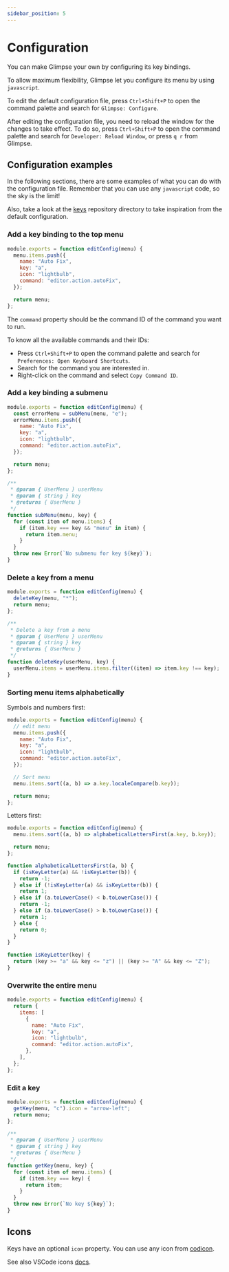 ```yaml
---
sidebar_position: 5
---
```


# Configuration

You can make Glimpse your own by configuring its key bindings.

To allow maximum flexibility, Glimpse let you configure its menu by using `javascript`.

To edit the default configuration file, press `Ctrl+Shift+P` to open the command palette and search
for `Glimpse: Configure`.

After editing the configuration file, you need to reload the window for the changes to take effect.
To do so, press `Ctrl+Shift+P` to open the command palette and search for `Developer: Reload Window`, or press `q r` from Glimpse.

## Configuration examples

In the following sections, there are some examples of what you can do with the configuration file.
Remember that you can use any `javascript` code, so the sky is the limit!

Also, take a look at the [keys](https://github.com/MarcoIeni/glimpse/tree/main/src/keys)
repository directory to take inspiration from the default configuration.

### Add a key binding to the top menu

```js
module.exports = function editConfig(menu) {
  menu.items.push({
    name: "Auto Fix",
    key: "a",
    icon: "lightbulb",
    command: "editor.action.autoFix",
  });

  return menu;
};
```

The `command` property should be the command ID of the command you want to run.

To know all the available commands and their IDs:

- Press `Ctrl+Shift+P` to open the command palette and search for `Preferences: Open Keyboard Shortcuts`.
- Search for the command you are interested in.
- Right-click on the command and select `Copy Command ID`.

### Add a key binding a submenu

```js
module.exports = function editConfig(menu) {
  const errorMenu = subMenu(menu, "e");
  errorMenu.items.push({
    name: "Auto Fix",
    key: "a",
    icon: "lightbulb",
    command: "editor.action.autoFix",
  });

  return menu;
};

/**
 * @param { UserMenu } userMenu
 * @param { string } key
 * @returns { UserMenu }
 */
function subMenu(menu, key) {
  for (const item of menu.items) {
    if (item.key === key && "menu" in item) {
      return item.menu;
    }
  }
  throw new Error(`No submenu for key ${key}`);
}
```

### Delete a key from a menu

```js
module.exports = function editConfig(menu) {
  deleteKey(menu, "*");
  return menu;
};

/**
 * Delete a key from a menu
 * @param { UserMenu } userMenu
 * @param { string } key
 * @returns { UserMenu }
 */
function deleteKey(userMenu, key) {
  userMenu.items = userMenu.items.filter((item) => item.key !== key);
}
```

### Sorting menu items alphabetically

Symbols and numbers first:

```js
module.exports = function editConfig(menu) {
  // edit menu
  menu.items.push({
    name: "Auto Fix",
    key: "a",
    icon: "lightbulb",
    command: "editor.action.autoFix",
  });

  // Sort menu
  menu.items.sort((a, b) => a.key.localeCompare(b.key));

  return menu;
};
```

Letters first:

```js
module.exports = function editConfig(menu) {
  menu.items.sort((a, b) => alphabeticalLettersFirst(a.key, b.key));

  return menu;
};

function alphabeticalLettersFirst(a, b) {
  if (isKeyLetter(a) && !isKeyLetter(b)) {
    return -1;
  } else if (!isKeyLetter(a) && isKeyLetter(b)) {
    return 1;
  } else if (a.toLowerCase() < b.toLowerCase()) {
    return -1;
  } else if (a.toLowerCase() > b.toLowerCase()) {
    return 1;
  } else {
    return 0;
  }
}

function isKeyLetter(key) {
  return (key >= "a" && key <= "z") || (key >= "A" && key <= "Z");
}
```

### Overwrite the entire menu

```js
module.exports = function editConfig(menu) {
  return {
    items: [
      {
        name: "Auto Fix",
        key: "a",
        icon: "lightbulb",
        command: "editor.action.autoFix",
      },
    ],
  };
};
```

### Edit a key

```js
module.exports = function editConfig(menu) {
  getKey(menu, "c").icon = "arrow-left";
  return menu;
};

/**
 * @param { UserMenu } userMenu
 * @param { string } key
 * @returns { UserMenu }
 */
function getKey(menu, key) {
  for (const item of menu.items) {
    if (item.key === key) {
      return item;
    }
  }
  throw new Error(`No key ${key}`);
}
```

## Icons

Keys have an optional `icon` property.
You can use any icon from [codicon](https://icon-sets.iconify.design/codicon/).

See also VSCode icons [docs](https://code.visualstudio.com/api/references/icons-in-labels).

